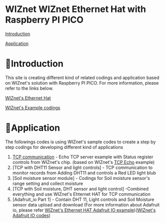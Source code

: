 # WIZnet WIZnet Ethernet Hat with Raspberry PI PICO 
[Introduction](#introduction) 

[Application](#application)

<a name="introduction"></a>

# 🔴Introduction

This site is creating different kind of related codings and application based on WIZnet's solution with Raspberry PI PICO. 
For more information, please refer to the links below.

[WIZnet's Ethernet Hat ][link-getting_started]

[WIZnet's Example codings][link-all examples]

<a name="application"></a>

# 🔴Application
The followings codes is using WIZnet's sample codes to create a step by step codings for developing different kind of applications

1. [TCP communication][link-tcp communication] - Echo TCP server example with Status register controls from WIZnet's chip. (based on WIZnet's [TCP Echo][link-tcp echo] example)
2. [TCP with DHT11 Sensor and light controls] - TCP communication to monitor records from Adding DHT11 and controls a Red LED light blub
3. [Soil moisture sensor module] - Codings for Soil moisture sensor's range setting and collect moisture
4. [TCP with Soil moisture, DHT sensor and light control] -Combined everything and use WIZnet's Ehternet HAT for TCP communication
5. [Adafruit_io Part 1] - Contain DHT 11, Light controls and Soil Moisture sensor data upload and download (For more information about Adafruit io, please refer [WIZnet's Ethernet HAT Adafruit IO example][link-adafruit_io_wiznet])([WIZnet's Adafruit IO codes][link-adafruit_io_wiznet_example])




[link-tcp communication]:https://github.com/ronpang/WIZnet-HK_Ron/blob/main/TCP%20server.py
[link-all examples]:https://github.com/Wiznet/RP2040-HAT-CircuitPython/tree/master/examples
[link-tcp echo]:https://github.com/Wiznet/RP2040-HAT-CircuitPython/blob/master/examples/Network/W5x00_Echo_Demo_TCP.py
[link-adafruit_io_wiznet_example]:https://github.com/Wiznet/RP2040-HAT-CircuitPython/tree/master/examples/Adafruit_IO
[link-adafruit_io_wiznet]:https://github.com/Wiznet/RP2040-HAT-CircuitPython/blob/master/examples/Adafruit_IO/Getting%20Start%20Adafruit%20IO.md
[link-getting_started]: https://github.com/Wiznet/RP2040-HAT-CircuitPython/blob/master/Ethernet%20Example%20Getting%20Started%20%5BCircuitpython%5D.md
